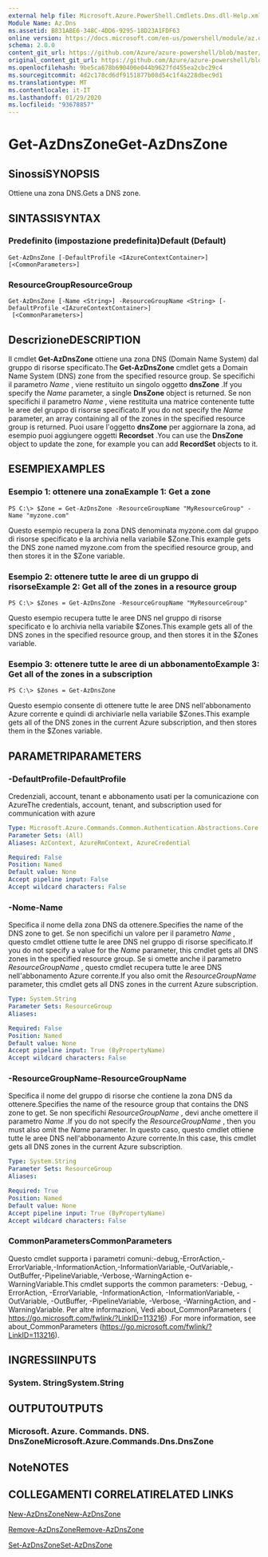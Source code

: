```yaml
---
external help file: Microsoft.Azure.PowerShell.Cmdlets.Dns.dll-Help.xml
Module Name: Az.Dns
ms.assetid: B831ABE6-348C-4DD6-9295-18D23A1FDF63
online version: https://docs.microsoft.com/en-us/powershell/module/az.dns/get-azdnszone
schema: 2.0.0
content_git_url: https://github.com/Azure/azure-powershell/blob/master/src/Dns/Dns/help/Get-AzDnsZone.md
original_content_git_url: https://github.com/Azure/azure-powershell/blob/master/src/Dns/Dns/help/Get-AzDnsZone.md
ms.openlocfilehash: 9be5ca678b690400e044b9627fd455ea2cbc29c4
ms.sourcegitcommit: 4d2c178cd6df9151877b08d54c1f4a228dbec9d1
ms.translationtype: MT
ms.contentlocale: it-IT
ms.lasthandoff: 01/29/2020
ms.locfileid: "93678857"
---
```

# <span data-ttu-id="2ecb4-101">Get-AzDnsZone</span><span class="sxs-lookup"><span data-stu-id="2ecb4-101">Get-AzDnsZone</span></span>

## <span data-ttu-id="2ecb4-102">Sinossi</span><span class="sxs-lookup"><span data-stu-id="2ecb4-102">SYNOPSIS</span></span>
<span data-ttu-id="2ecb4-103">Ottiene una zona DNS.</span><span class="sxs-lookup"><span data-stu-id="2ecb4-103">Gets a DNS zone.</span></span>

## <span data-ttu-id="2ecb4-104">SINTASSI</span><span class="sxs-lookup"><span data-stu-id="2ecb4-104">SYNTAX</span></span>

### <span data-ttu-id="2ecb4-105">Predefinito (impostazione predefinita)</span><span class="sxs-lookup"><span data-stu-id="2ecb4-105">Default (Default)</span></span>
```
Get-AzDnsZone [-DefaultProfile <IAzureContextContainer>] [<CommonParameters>]
```

### <span data-ttu-id="2ecb4-106">ResourceGroup</span><span class="sxs-lookup"><span data-stu-id="2ecb4-106">ResourceGroup</span></span>
```
Get-AzDnsZone [-Name <String>] -ResourceGroupName <String> [-DefaultProfile <IAzureContextContainer>]
 [<CommonParameters>]
```

## <span data-ttu-id="2ecb4-107">Descrizione</span><span class="sxs-lookup"><span data-stu-id="2ecb4-107">DESCRIPTION</span></span>
<span data-ttu-id="2ecb4-108">Il cmdlet **Get-AzDnsZone** ottiene una zona DNS (Domain Name System) dal gruppo di risorse specificato.</span><span class="sxs-lookup"><span data-stu-id="2ecb4-108">The **Get-AzDnsZone** cmdlet gets a Domain Name System (DNS) zone from the specified resource group.</span></span>
<span data-ttu-id="2ecb4-109">Se specifichi il parametro *Name* , viene restituito un singolo oggetto **dnsZone** .</span><span class="sxs-lookup"><span data-stu-id="2ecb4-109">If you specify the *Name* parameter, a single **DnsZone** object is returned.</span></span>
<span data-ttu-id="2ecb4-110">Se non specifichi il parametro *Name* , viene restituita una matrice contenente tutte le aree del gruppo di risorse specificato.</span><span class="sxs-lookup"><span data-stu-id="2ecb4-110">If you do not specify the *Name* parameter, an array containing all of the zones in the specified resource group is returned.</span></span>
<span data-ttu-id="2ecb4-111">Puoi usare l'oggetto **dnsZone** per aggiornare la zona, ad esempio puoi aggiungere oggetti **Recordset** .</span><span class="sxs-lookup"><span data-stu-id="2ecb4-111">You can use the **DnsZone** object to update the zone, for example you can add **RecordSet** objects to it.</span></span>

## <span data-ttu-id="2ecb4-112">ESEMPI</span><span class="sxs-lookup"><span data-stu-id="2ecb4-112">EXAMPLES</span></span>

### <span data-ttu-id="2ecb4-113">Esempio 1: ottenere una zona</span><span class="sxs-lookup"><span data-stu-id="2ecb4-113">Example 1: Get a zone</span></span>
```
PS C:\> $Zone = Get-AzDnsZone -ResourceGroupName "MyResourceGroup" -Name "myzone.com"
```

<span data-ttu-id="2ecb4-114">Questo esempio recupera la zona DNS denominata myzone.com dal gruppo di risorse specificato e la archivia nella variabile $Zone.</span><span class="sxs-lookup"><span data-stu-id="2ecb4-114">This example gets the DNS zone named myzone.com from the specified resource group, and then stores it in the $Zone variable.</span></span>

### <span data-ttu-id="2ecb4-115">Esempio 2: ottenere tutte le aree di un gruppo di risorse</span><span class="sxs-lookup"><span data-stu-id="2ecb4-115">Example 2: Get all of the zones in a resource group</span></span>
```
PS C:\> $Zones = Get-AzDnsZone -ResourceGroupName "MyResourceGroup"
```

<span data-ttu-id="2ecb4-116">Questo esempio recupera tutte le aree DNS nel gruppo di risorse specificato e lo archivia nella variabile $Zones.</span><span class="sxs-lookup"><span data-stu-id="2ecb4-116">This example gets all of the DNS zones in the specified resource group, and then stores it in the $Zones variable.</span></span>

### <span data-ttu-id="2ecb4-117">Esempio 3: ottenere tutte le aree di un abbonamento</span><span class="sxs-lookup"><span data-stu-id="2ecb4-117">Example 3: Get all of the zones in a subscription</span></span>
```
PS C:\> $Zones = Get-AzDnsZone
```

<span data-ttu-id="2ecb4-118">Questo esempio consente di ottenere tutte le aree DNS nell'abbonamento Azure corrente e quindi di archiviarle nella variabile $Zones.</span><span class="sxs-lookup"><span data-stu-id="2ecb4-118">This example gets all of the DNS zones in the current Azure subscription, and then stores them in the $Zones variable.</span></span>

## <span data-ttu-id="2ecb4-119">PARAMETRI</span><span class="sxs-lookup"><span data-stu-id="2ecb4-119">PARAMETERS</span></span>

### <span data-ttu-id="2ecb4-120">-DefaultProfile</span><span class="sxs-lookup"><span data-stu-id="2ecb4-120">-DefaultProfile</span></span>
<span data-ttu-id="2ecb4-121">Credenziali, account, tenant e abbonamento usati per la comunicazione con Azure</span><span class="sxs-lookup"><span data-stu-id="2ecb4-121">The credentials, account, tenant, and subscription used for communication with azure</span></span>

```yaml
Type: Microsoft.Azure.Commands.Common.Authentication.Abstractions.Core.IAzureContextContainer
Parameter Sets: (All)
Aliases: AzContext, AzureRmContext, AzureCredential

Required: False
Position: Named
Default value: None
Accept pipeline input: False
Accept wildcard characters: False
```

### <span data-ttu-id="2ecb4-122">-Nome</span><span class="sxs-lookup"><span data-stu-id="2ecb4-122">-Name</span></span>
<span data-ttu-id="2ecb4-123">Specifica il nome della zona DNS da ottenere.</span><span class="sxs-lookup"><span data-stu-id="2ecb4-123">Specifies the name of the DNS zone to get.</span></span>
<span data-ttu-id="2ecb4-124">Se non specifichi un valore per il parametro *Name* , questo cmdlet ottiene tutte le aree DNS nel gruppo di risorse specificato.</span><span class="sxs-lookup"><span data-stu-id="2ecb4-124">If you do not specify a value for the *Name* parameter, this cmdlet gets all DNS zones in the specified resource group.</span></span>
<span data-ttu-id="2ecb4-125">Se si omette anche il parametro *ResourceGroupName* , questo cmdlet recupera tutte le aree DNS nell'abbonamento Azure corrente.</span><span class="sxs-lookup"><span data-stu-id="2ecb4-125">If you also omit the *ResourceGroupName* parameter, this cmdlet gets all DNS zones in the current Azure subscription.</span></span>

```yaml
Type: System.String
Parameter Sets: ResourceGroup
Aliases:

Required: False
Position: Named
Default value: None
Accept pipeline input: True (ByPropertyName)
Accept wildcard characters: False
```

### <span data-ttu-id="2ecb4-126">-ResourceGroupName</span><span class="sxs-lookup"><span data-stu-id="2ecb4-126">-ResourceGroupName</span></span>
<span data-ttu-id="2ecb4-127">Specifica il nome del gruppo di risorse che contiene la zona DNS da ottenere.</span><span class="sxs-lookup"><span data-stu-id="2ecb4-127">Specifies the name of the resource group that contains the DNS zone to get.</span></span>
<span data-ttu-id="2ecb4-128">Se non specifichi *ResourceGroupName* , devi anche omettere il parametro *Name* .</span><span class="sxs-lookup"><span data-stu-id="2ecb4-128">If you do not specify the *ResourceGroupName* , then you must also omit the *Name* parameter.</span></span>
<span data-ttu-id="2ecb4-129">In questo caso, questo cmdlet ottiene tutte le aree DNS nell'abbonamento Azure corrente.</span><span class="sxs-lookup"><span data-stu-id="2ecb4-129">In this case, this cmdlet gets all DNS zones in the current Azure subscription.</span></span>

```yaml
Type: System.String
Parameter Sets: ResourceGroup
Aliases:

Required: True
Position: Named
Default value: None
Accept pipeline input: True (ByPropertyName)
Accept wildcard characters: False
```

### <span data-ttu-id="2ecb4-130">CommonParameters</span><span class="sxs-lookup"><span data-stu-id="2ecb4-130">CommonParameters</span></span>
<span data-ttu-id="2ecb4-131">Questo cmdlet supporta i parametri comuni:-debug,-ErrorAction,-ErrorVariable,-InformationAction,-InformationVariable,-OutVariable,-OutBuffer,-PipelineVariable,-Verbose,-WarningAction e-WarningVariable.</span><span class="sxs-lookup"><span data-stu-id="2ecb4-131">This cmdlet supports the common parameters: -Debug, -ErrorAction, -ErrorVariable, -InformationAction, -InformationVariable, -OutVariable, -OutBuffer, -PipelineVariable, -Verbose, -WarningAction, and -WarningVariable.</span></span> <span data-ttu-id="2ecb4-132">Per altre informazioni, Vedi about_CommonParameters ( https://go.microsoft.com/fwlink/?LinkID=113216) .</span><span class="sxs-lookup"><span data-stu-id="2ecb4-132">For more information, see about_CommonParameters (https://go.microsoft.com/fwlink/?LinkID=113216).</span></span>

## <span data-ttu-id="2ecb4-133">INGRESSI</span><span class="sxs-lookup"><span data-stu-id="2ecb4-133">INPUTS</span></span>

### <span data-ttu-id="2ecb4-134">System. String</span><span class="sxs-lookup"><span data-stu-id="2ecb4-134">System.String</span></span>

## <span data-ttu-id="2ecb4-135">OUTPUT</span><span class="sxs-lookup"><span data-stu-id="2ecb4-135">OUTPUTS</span></span>

### <span data-ttu-id="2ecb4-136">Microsoft. Azure. Commands. DNS. DnsZone</span><span class="sxs-lookup"><span data-stu-id="2ecb4-136">Microsoft.Azure.Commands.Dns.DnsZone</span></span>

## <span data-ttu-id="2ecb4-137">Note</span><span class="sxs-lookup"><span data-stu-id="2ecb4-137">NOTES</span></span>

## <span data-ttu-id="2ecb4-138">COLLEGAMENTI CORRELATI</span><span class="sxs-lookup"><span data-stu-id="2ecb4-138">RELATED LINKS</span></span>

[<span data-ttu-id="2ecb4-139">New-AzDnsZone</span><span class="sxs-lookup"><span data-stu-id="2ecb4-139">New-AzDnsZone</span></span>](./New-AzDnsZone.md)

[<span data-ttu-id="2ecb4-140">Remove-AzDnsZone</span><span class="sxs-lookup"><span data-stu-id="2ecb4-140">Remove-AzDnsZone</span></span>](./Remove-AzDnsZone.md)

[<span data-ttu-id="2ecb4-141">Set-AzDnsZone</span><span class="sxs-lookup"><span data-stu-id="2ecb4-141">Set-AzDnsZone</span></span>](./Set-AzDnsZone.md)
